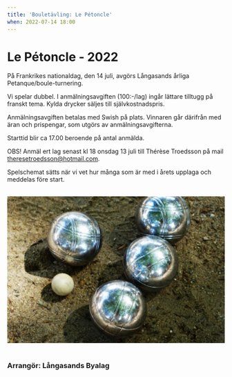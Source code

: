 ```yaml
---
title: 'Bouletävling: Le Pétoncle'
when: 2022-07-14 18:00
---
```

<h1 class="aligncenter">Le Pétoncle - 2022</h1>

På Frankrikes nationaldag, den 14 juli, avgörs Långasands årliga Petanque/boule-turnering.

Vi spelar dubbel. I anmälningsavgiften (100:-/lag) ingår lättare tilltugg på franskt tema.
Kylda drycker säljes till självkostnadspris.

Anmälningsavgiften betalas med Swish på plats. Vinnaren går därifrån med äran och prispengar, som utgörs av anmälningsavgifterna.

Starttid blir ca 17.00 beroende på antal anmälda. 

OBS! Anmäl ert lag senast kl 18 onsdag 13 juli till Thérèse Troedsson på mail <a href="mailto:theresetroedsson@hotmail.com?Subject=Anmälan%20boule" target="_top">theresetroedsson@hotmail.com</a>.

Spelschemat sätts när vi vet hur många som är med i årets upplaga och meddelas före start.

<br>

<div class="center">
    <img width="800" src="/assets/images/boule-1024x689.png" />
</div>

<br>

### Arrangör: Långasands Byalag
